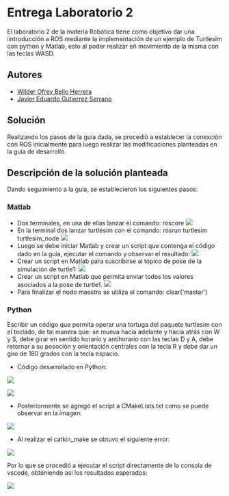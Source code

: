 # Entrega Laboratorio 2

El laboratorio 2 de la materia Robótica tiene como objetivo dar una iintroducción a ROS mediante la implementación de un ejemplo de Turtlesim con python y Matlab, esto al poder realizar eñ movimiento de la misma con las teclas WASD.

## Autores

- [Wilder Ofrey Bello Herrera](https://github.com/WilderBello)
- [Javier Eduardo Gutierrez Serrano](https://github.com/jaegutierrezser)

## Solución

Realizando los pasos de la guía dada, se procedió a establecer la conexción con ROS inicialmente para luego realizar las modificaciones planteadas en la guía de desarrollo.

## Descripción de la solución planteada
Dando seguimiento a la guia, se establecieron los siguientes pasos:

<h3>Matlab</h3>

- Dos terminales, en una de ellas lanzar el comando: roscore
![](https://github.com/WilderBello/Robotica_Laboratorio_2/blob/main/Imagenes/matlab/Matlab_1.png)
- En la terminal dos lanzar turtlesim con el comando: rosrun turtlesim turtlesim_node
![](https://github.com/WilderBello/Robotica_Laboratorio_2/blob/main/Imagenes/matlab/Matlab_2.png)
- Luego se debe iniciar Matlab y crear un script que contenga el código dado en la guía, ejecutar el comando y observar el resultado:
![](https://github.com/WilderBello/Robotica_Laboratorio_2/blob/main/Imagenes/matlab/Matlab_3.png)
- Crear un script en Matlab para suscribirse al tópico de pose de la simulación de turtle1:
![](https://github.com/WilderBello/Robotica_Laboratorio_2/blob/main/Imagenes/matlab/Matlab_4.png)
- Crear un script en Matlab que permita enviar todos los valores asociados a la pose de turtle1.
![](https://github.com/WilderBello/Robotica_Laboratorio_2/blob/main/Imagenes/matlab/Matlab_5.png)
- Para finalizar el nodo maestro se utiliza el comando: clear('master')


<h3> Python </h3>

Escribir un código que permita operar una tortuga del paquete turtlesim con el teclado, de tal manera que: se mueva hacia adelante y hacia atrás con W y S, debe girar en sentido horario y antihorario con las teclas D y A, debe retornar a su posoción y orientación centrales con la tecla R y debe dar un giro de 180 grados con la tecla espacio.

- Código desarrollado en Python:

![](https://github.com/WilderBello/Robotica_Laboratorio_2/blob/main/Imagenes/python/Python_1.png)

![](https://github.com/WilderBello/Robotica_Laboratorio_2/blob/main/Imagenes/python/Python_2.png)

- Posteriormente se agregó el script a CMakeLists.txt como se puede observar en la imagen:

![](https://github.com/WilderBello/Robotica_Laboratorio_2/blob/main/Imagenes/python/Python_3.png)

- Al realizar el catkin_make se obtuvo el siguiente error:

![](https://github.com/WilderBello/Robotica_Laboratorio_2/blob/main/Imagenes/python/Python_4.png)

Por lo que se procedió a ejecutar el script directamente de la consola de vscode, obteniendo así los resultados esperados:

![](https://github.com/WilderBello/Robotica_Laboratorio_2/blob/main/Imagenes/python/Python_5.png)
